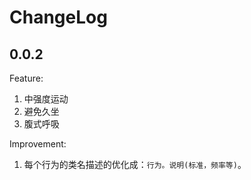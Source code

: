 # ChangeLog
## 0.0.2
Feature:
1. 中强度运动
2. 避免久坐
3. 腹式呼吸

Improvement:
1. 每个行为的类名描述的优化成：`行为。说明(标准，频率等)`。